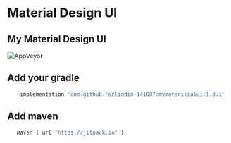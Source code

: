 # Material Design UI 

## My Material Design UI 

![AppVeyor](https://img.shields.io/appveyor/build/Fazliddin-141087/mymaterialui)

## Add your gradle

```bash
    implementation 'com.github.Fazliddin-141087:mymaterilialui:1.0.1'
 ```
## Add maven

```bash
   maven { url 'https://jitpack.io' } 
```


